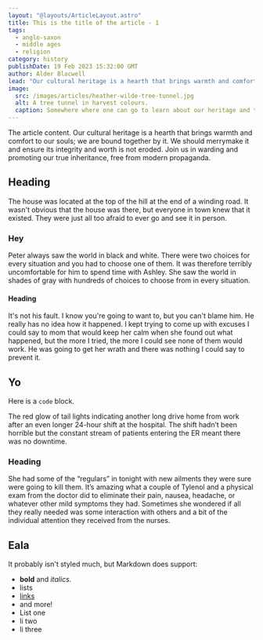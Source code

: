 ```yaml
---
layout: "@layouts/ArticleLayout.astro"
title: This is the title of the article - 1
tags:
  - anglo-saxon
  - middle ages
  - religion
category: history
publishDate: 19 Feb 2023 15:32:00 GMT
author: Alder Blacwell
lead: "Our cultural heritage is a hearth that brings warmth and comfort to our souls; we are bound together by it. We should merrymake it and ensure its integrity and worth is not eroded. Join us in warding and promoting our true inheritance, free from modern propaganda."
image:
  src: /images/articles/heather-wilde-tree-tunnel.jpg
  alt: A tree tunnel in harvest colours.
  caption: Somewhere where one can go to learn about our heritage and to find others that share an interest.
---
```


The article content. Our cultural heritage is a hearth that brings warmth and comfort to our souls; we are bound together by it. We should merrymake it and ensure its integrity and worth is not eroded. Join us in warding and promoting our true inheritance, free from modern propaganda.

## Heading

The house was located at the top of the hill at the end of a winding road. It wasn't obvious that the house was there, but everyone in town knew that it existed. They were just all too afraid to ever go and see it in person.

### Hey

Peter always saw the world in black and white. There were two choices for every situation and you had to choose one of them. It was therefore terribly uncomfortable for him to spend time with Ashley. She saw the world in shades of gray with hundreds of choices to choose from in every situation.

#### Heading

It's not his fault. I know you're going to want to, but you can't blame him. He really has no idea how it happened. I kept trying to come up with excuses I could say to mom that would keep her calm when she found out what happened, but the more I tried, the more I could see none of them would work. He was going to get her wrath and there was nothing I could say to prevent it.

## Yo

Here is a `code` block.

The red glow of tail lights indicating another long drive home from work after an even longer 24-hour shift at the hospital. The shift hadn’t been horrible but the constant stream of patients entering the ER meant there was no downtime.

### Heading

She had some of the “regulars” in tonight with new ailments they were sure were going to kill them. It’s amazing what a couple of Tylenol and a physical exam from the doctor did to eliminate their pain, nausea, headache, or whatever other mild symptoms they had. Sometimes she wondered if all they really needed was some interaction with others and a bit of the individual attention they received from the nurses.

## Eala

It probably isn't styled much, but Markdown does support:

- **bold** and _italics._
- lists
- [links](https://astro.build)
- and more!
- List one
- li two
- li three
